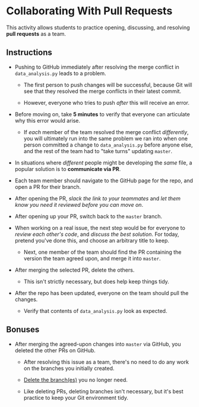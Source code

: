 # Collaborating With Pull Requests

This activity allows students to practice opening, discussing, and resolving **pull requests** as a team.

## Instructions

* Pushing to GitHub immediately after resolving the merge conflict in `data_analysis.py` leads to a problem.

  * The first person to push changes will be successful, because Git will see that they resolved the merge conflicts in their latest commit.

  * However, everyone who tries to push _after_ this will receive an error.
  
* Before moving on, take **5 minutes** to verify that everyone can articulate why this error would arise.

  * If _each_ member of the team resolved the merge conflict _differently_, you will ultimately run into the same problem we ran into when one person committed a change to `data_analysis.py` before anyone else, and the rest of the team had to "take turns" updating `master`.

* In situations where _different_ people might be developing the _same_ file, a popular solution is to **communicate via PR**.

* Each team member should navigate to the GitHub page for the repo, and open a PR for their branch.

* After opening the PR, _slack the link to your teammates_ and _let them know you need it reviewed before you can move on_.

* After opening up your PR, switch back to the `master` branch.

* When working on a real issue, the next step would be for everyone to _review each other's code_, and _discuss the best solution_. For today, pretend you've done this, and choose an arbitrary title to keep.

  * Next, one member of the team should find the PR containing the version the team agreed upon, and merge it into `master`.

* After merging the selected PR, delete the others.

  * This isn't strictly necessary, but does help keep things tidy.

* After the repo has been updated, everyone on the team should pull the changes.

  * Verify that contents of `data_analysis.py` look as expected.

## Bonuses

* After merging the agreed-upon changes into `master` via GitHub, you deleted the other PRs on GitHub.

  * After resolving this issue as a team, there's no need to do any work on the branches you initially created.

  * [Delete the branch(es)](https://www.atlassian.com/git/tutorials/using-branches) you no longer need.

  * Like deleting PRs, deleting branches isn't necessary, but it's best practice to keep your Git environment tidy.
